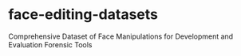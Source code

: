 # face-editing-datasets
Comprehensive Dataset of Face Manipulations for Development and Evaluation Forensic Tools

